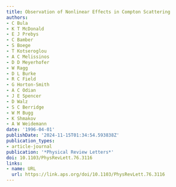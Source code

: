 ```yaml
---
title: Observation of Nonlinear Effects in Compton Scattering
authors:
- C Bula
- K T McDonald
- E J Prebys
- C Bamber
- S Boege
- T Kotseroglou
- A C Melissinos
- D D Meyerhofer
- W Ragg
- D L Burke
- R C Field
- G Horton-Smith
- A C Odian
- J E Spencer
- D Walz
- S C Berridge
- W M Bugg
- K Shmakov
- A W Weidemann
date: '1996-04-01'
publishDate: '2024-11-15T01:34:54.593838Z'
publication_types:
- article-journal
publication: '*Physical Review Letters*'
doi: 10.1103/PhysRevLett.76.3116
links:
- name: URL
  url: https://link.aps.org/doi/10.1103/PhysRevLett.76.3116
---
```

